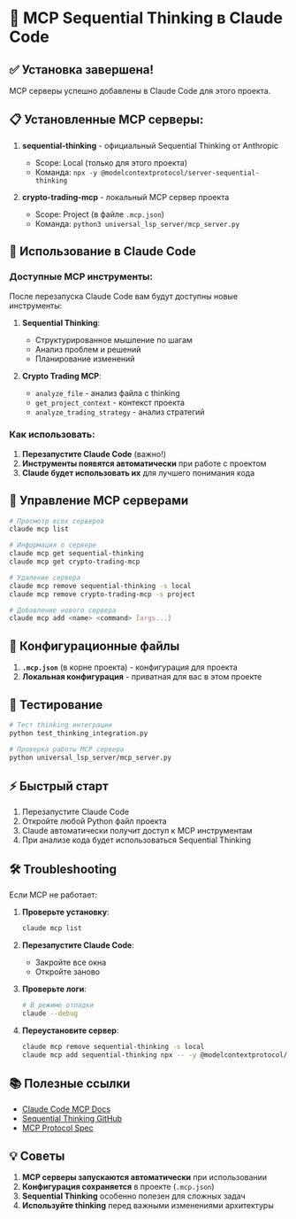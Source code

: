 # 🧠 MCP Sequential Thinking в Claude Code

## ✅ Установка завершена!

MCP серверы успешно добавлены в Claude Code для этого проекта.

## 📋 Установленные MCP серверы:

1. **sequential-thinking** - официальный Sequential Thinking от Anthropic
   - Scope: Local (только для этого проекта)
   - Команда: `npx -y @modelcontextprotocol/server-sequential-thinking`

2. **crypto-trading-mcp** - локальный MCP сервер проекта
   - Scope: Project (в файле `.mcp.json`)
   - Команда: `python3 universal_lsp_server/mcp_server.py`

## 🚀 Использование в Claude Code

### Доступные MCP инструменты:

После перезапуска Claude Code вам будут доступны новые инструменты:

1. **Sequential Thinking**:
   - Структурированное мышление по шагам
   - Анализ проблем и решений
   - Планирование изменений

2. **Crypto Trading MCP**:
   - `analyze_file` - анализ файла с thinking
   - `get_project_context` - контекст проекта
   - `analyze_trading_strategy` - анализ стратегий

### Как использовать:

1. **Перезапустите Claude Code** (важно!)
2. **Инструменты появятся автоматически** при работе с проектом
3. **Claude будет использовать их** для лучшего понимания кода

## 🔧 Управление MCP серверами

```bash
# Просмотр всех серверов
claude mcp list

# Информация о сервере
claude mcp get sequential-thinking
claude mcp get crypto-trading-mcp

# Удаление сервера
claude mcp remove sequential-thinking -s local
claude mcp remove crypto-trading-mcp -s project

# Добавление нового сервера
claude mcp add <name> <command> [args...]
```

## 📁 Конфигурационные файлы

1. **`.mcp.json`** (в корне проекта) - конфигурация для проекта
2. **Локальная конфигурация** - приватная для вас в этом проекте

## 🧪 Тестирование

```bash
# Тест thinking интеграции
python test_thinking_integration.py

# Проверка работы MCP сервера
python universal_lsp_server/mcp_server.py
```

## ⚡ Быстрый старт

1. Перезапустите Claude Code
2. Откройте любой Python файл проекта
3. Claude автоматически получит доступ к MCP инструментам
4. При анализе кода будет использоваться Sequential Thinking

## 🛠️ Troubleshooting

Если MCP не работает:

1. **Проверьте установку**:
   ```bash
   claude mcp list
   ```

2. **Перезапустите Claude Code**:
   - Закройте все окна
   - Откройте заново

3. **Проверьте логи**:
   ```bash
   # В режиме отладки
   claude --debug
   ```

4. **Переустановите сервер**:
   ```bash
   claude mcp remove sequential-thinking -s local
   claude mcp add sequential-thinking npx -- -y @modelcontextprotocol/server-sequential-thinking
   ```

## 📚 Полезные ссылки

- [Claude Code MCP Docs](https://docs.anthropic.com/en/docs/claude-code/mcp)
- [Sequential Thinking GitHub](https://github.com/modelcontextprotocol/servers)
- [MCP Protocol Spec](https://modelcontextprotocol.io)

## 💡 Советы

1. **MCP серверы запускаются автоматически** при использовании
2. **Конфигурация сохраняется** в проекте (`.mcp.json`)
3. **Sequential Thinking** особенно полезен для сложных задач
4. **Используйте thinking** перед важными изменениями архитектуры